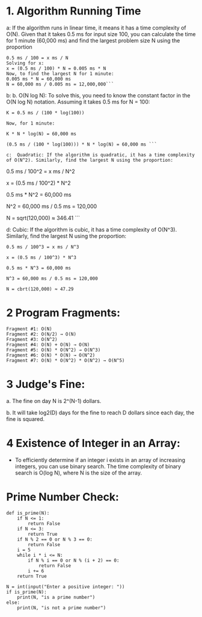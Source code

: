 # 1. Algorithm Running Time
a:  If the algorithm runs in linear time, it means it has a time complexity of O(N). Given that it takes 0.5 ms for input size 100, you can calculate the time for 1 minute (60,000 ms) and find the largest problem size N using the proportion
```
0.5 ms / 100 = x ms / N
Solving for x:
x = (0.5 ms / 100) * N = 0.005 ms * N
Now, to find the largest N for 1 minute:
0.005 ms * N = 60,000 ms
N = 60,000 ms / 0.005 ms = 12,000,000```
```
b: b. O(N log N): To solve this, you need to know the constant factor in the O(N log N) notation. Assuming it takes 0.5 ms for N = 100:
```
K = 0.5 ms / (100 * log(100))

Now, for 1 minute:

K * N * log(N) = 60,000 ms

(0.5 ms / (100 * log(100))) * N * log(N) = 60,000 ms ```

c:  Quadratic: If the algorithm is quadratic, it has a time complexity of O(N^2). Similarly, find the largest N using the proportion:
```
0.5 ms / 100^2 = x ms / N^2

x = (0.5 ms / 100^2) * N^2

0.5 ms * N^2 = 60,000 ms

N^2 = 60,000 ms / 0.5 ms = 120,000

N = sqrt(120,000) ≈ 346.41 ```

d: Cubic: If the algorithm is cubic, it has a time complexity of O(N^3). Similarly, find the largest N using the proportion:
```
0.5 ms / 100^3 = x ms / N^3

x = (0.5 ms / 100^3) * N^3

0.5 ms * N^3 = 60,000 ms

N^3 = 60,000 ms / 0.5 ms = 120,000

N = cbrt(120,000) ≈ 47.29
```


# 2     Program Fragments:
    Fragment #1: O(N)
    Fragment #2: O(N/2) → O(N)
    Fragment #3: O(N^2)
    Fragment #4: O(N) + O(N) → O(N)
    Fragment #5: O(N) * O(N^2) → O(N^3)
    Fragment #6: O(N) * O(N) → O(N^2)
    Fragment #7: O(N) * O(N^2) * O(N^2) → O(N^5)

# 3     Judge's Fine:
a. The fine on day N is 2^(N-1) dollars.

b. It will take log2(D) days for the fine to reach D dollars since each day, the fine is squared.


# 4     Existence of Integer in an Array:
- To efficiently determine if an integer i exists in an array of increasing integers, you can use binary search. The time complexity of binary search is O(log N), where N is the size of the array.

#     Prime Number Check:

```
def is_prime(N):
    if N <= 1:
        return False
    if N <= 3:
        return True
    if N % 2 == 0 or N % 3 == 0:
        return False
    i = 5
    while i * i <= N:
        if N % i == 0 or N % (i + 2) == 0:
            return False
        i += 6
    return True

N = int(input("Enter a positive integer: "))
if is_prime(N):
    print(N, "is a prime number")
else:
    print(N, "is not a prime number")
```

